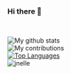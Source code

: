 ### Hi there 👋
<br>


![My github stats](https://github-readme-stats.vercel.app/api?username=jnelle&show_icons=true&count_private=true&theme=dark)
<br>
![My contributions](https://github-readme-streak-stats.herokuapp.com/?user=jnelle&theme=dark)
<br>
[![Top Languages](https://github-readme-stats.vercel.app/api/top-langs/?username=jnelle&theme=radical)](https://github.com/anuraghazra/github-readme-stats)
<br>
<img src="https://komarev.com/ghpvc/?username=jnelle&style=flat-square" alt="jnelle" />
<!--
**jnelle/jnelle** is a ✨ _special_ ✨ repository because its `README.md` (this file) appears on your GitHub profile.

Here are some ideas to get you started:

- 🔭 I’m currently working on ...
- 🌱 I’m currently learning ...
- 👯 I’m looking to collaborate on ...
- 🤔 I’m looking for help with ...
- 💬 Ask me about ...
- 📫 How to reach me: ...
- 😄 Pronouns: ...
- ⚡ Fun fact: ...
-->
